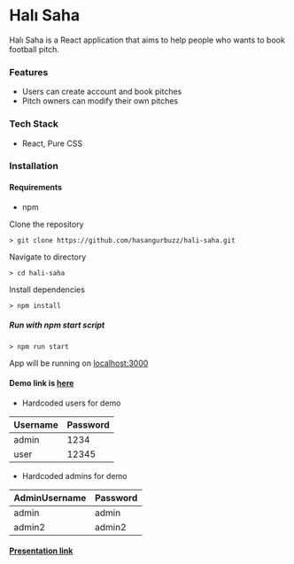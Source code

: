 # Halı Saha
Halı Saha is a React application that aims to help 
people who wants to book football pitch.

### Features
- Users can create account and book pitches
- Pitch owners can modify their own pitches


### Tech Stack

- React, Pure CSS


### Installation

#### Requirements
- npm

Clone the repository

`> git clone https://github.com/hasangurbuzz/hali-saha.git`

Navigate to directory

`> cd hali-saha`

Install dependencies

`> npm install`

##### Run with npm start script

`> npm run start`

App will be running on [localhost:3000](https://localhost:3000)

#### Demo link is [here](https://hali-saha.vercel.app/)


- Hardcoded users for demo

| Username    | Password    |
| ----------- | ----------- |
| admin       | 1234        |
| user        | 12345      |


- Hardcoded admins for demo

| AdminUsername | Password    |
| -----------   | ----------- |
| admin         | admin       |
| admin2        | admin2      |


#### [Presentation link](https://docs.google.com/presentation/d/1t8Y5F_83X0hUGNQ-HgwMJyU3_V3mpnj_/edit?usp=sharing&ouid=107557787690813553597&rtpof=true&sd=true)